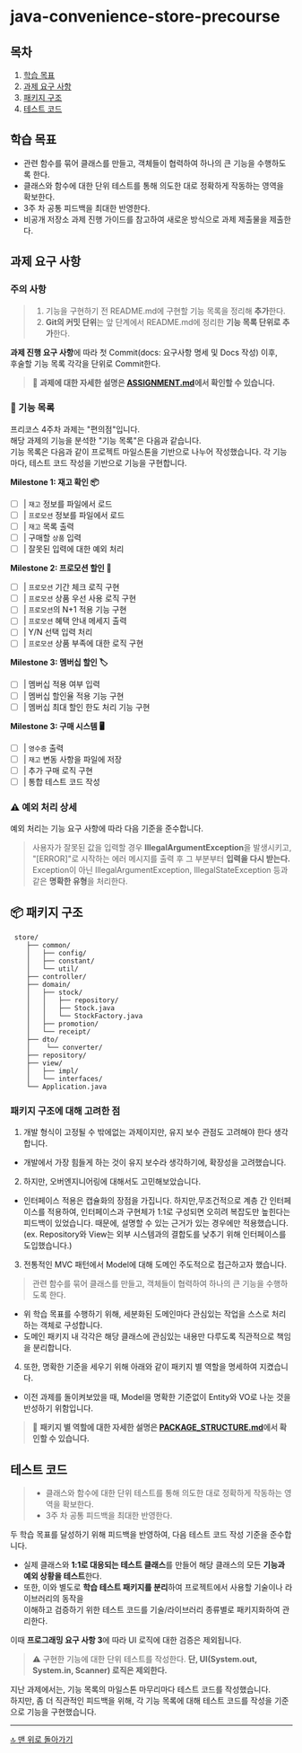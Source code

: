 # java-convenience-store-precourse

## 목차

1. [학습 목표](#학습-목표)
2. [과제 요구 사항](#과제-요구-사항)
3. [패키지 구조](#패키지-구조)
4. [테스트 코드](#테스트-코드)

## 학습 목표

- 관련 함수를 묶어 클래스를 만들고, 객체들이 협력하여 하나의 큰 기능을 수행하도록 한다.
- 클래스와 함수에 대한 단위 테스트를 통해 의도한 대로 정확하게 작동하는 영역을 확보한다.
- 3주 차 공통 피드백을 최대한 반영한다.
- 비공개 저장소 과제 진행 가이드를 참고하여 새로운 방식으로 과제 제출물을 제출한다.

## 과제 요구 사항

### 주의 사항

> 1. 기능을 구현하기 전 README.md에 구현할 기능 목록을 정리해 **추가**한다.
> 2. **Git의 커밋 단위**는 앞 단계에서 README.md에 정리한 **기능 목록 단위로 추가**한다.

**과제 진행 요구 사항**에 따라 첫 Commit(docs: 요구사항 명세 및 Docs 작성) 이후,<br>
후술할 기능 목록 각각을 단위로 Commit한다.

> 📝 **과제에 대한 자세한 설명은 [ASSIGNMENT.md](docs/ASSIGNMENT.md)에서 확인할 수 있습니다.**

### 📝 기능 목록

프리코스 4주차 과제는 "편의점"입니다.<br>
해당 과제의 기능을 분석한 "기능 목록"은 다음과 같습니다.<br>
기능 목록은 다음과 같이 프로젝트 마일스톤을 기반으로 나누어 작성했습니다.
각 기능마다, 테스트 코드 작성을 기반으로 기능을 구현합니다.

**Milestone 1: 재고 확인 📦**

- [ ] | `재고` 정보를 파일에서 로드
- [ ] | `프로모션` 정보를 파일에서 로드
- [ ] | `재고` 목록 출력
- [ ] | 구매할 `상품` 입력
- [ ] | 잘못된 입력에 대한 예외 처리

**Milestone 2: 프로모션 할인 🔖**

- [ ] | `프로모션` 기간 체크 로직 구현
- [ ] | `프로모션` 상품 우선 사용 로직 구현
- [ ] | `프로모션`의 N+1 적용 기능 구현
- [ ] | `프로모션` 혜택 안내 메세지 출력
- [ ] | Y/N 선택 입력 처리
- [ ] | `프로모션` 상품 부족에 대한 로직 구현

**Milestone 3: 멤버십 할인 🏷️**

- [ ] | 멤버십 적용 여부 입력
- [ ] | 멤버십 할인율 적용 기능 구현
- [ ] | 멤버십 최대 할인 한도 처리 기능 구현

**Milestone 3: 구매 시스템 🖥️**

- [ ] | `영수증` 출력
- [ ] | `재고` 변동 사항을 파일에 저장
- [ ] | 추가 구매 로직 구현
- [ ] | 통합 테스트 코드 작성

### ⚠️ 예외 처리 상세

예외 처리는 기능 요구 사항에 따라 다음 기준을 준수합니다.
> 사용자가 잘못된 값을 입력할 경우 **IllegalArgumentException**을 발생시키고,<br>
> "[ERROR]"로 시작하는 에러 메시지를 출력 후 그 부분부터 **입력을 다시 받는다.**<br>
> Exception이 아닌 IllegalArgumentException, IllegalStateException 등과 같은 **명확한 유형**을 처리한다.

## 📦 패키지 구조

```
 store/
    ├── common/
    │   ├── config/
    │   ├── constant/
    │   └── util/
    ├── controller/
    ├── domain/
    │   ├── stock/
    │   │   ├── repository/
    │   │   ├── Stock.java
    │   │   └── StockFactory.java
    │   ├── promotion/
    │   └── receipt/
    ├── dto/
    │    └── converter/
    ├── repository/
    ├── view/
    │   ├── impl/
    │   └── interfaces/
    └── Application.java
```

### 패키지 구조에 대해 고려한 점

1. 개발 형식이 고정될 수 밖에없는 과제이지만, 유지 보수 관점도 고려해야 한다 생각합니다.

- 개발에서 가장 힘들게 하는 것이 유지 보수라 생각하기에, 확장성을 고려했습니다.

2. 하지만, 오버엔지니어링에 대해서도 고민해보았습니다.

- 인터페이스 적용은 캡슐화의 장점을 가집니다.
  하지만,무조건적으로 계층 간 인터페이스를 적용하여, 인터페이스과 구현체가 1:1로 구성되면 오히려 복잡도만 높힌다는 피드백이 있었습니다.
  때문에, 설명할 수 있는 근거가 있는 경우에만 적용했습니다.
  (ex. Repository와 View는 외부 시스템과의 결합도를 낮추기 위해 인터페이스를 도입했습니다.)

3. 전통적인 MVC 패턴에서 Model에 대해 도메인 주도적으로 접근하고자 했습니다.

> 관련 함수를 묶어 클래스를 만들고, 객체들이 협력하여 하나의 큰 기능을 수행하도록 한다.

- 위 학습 목표를 수행하기 위해, 세분화된 도메인마다 관심있는 작업을 스스로 처리하는 객체로 구성합니다.
- 도메인 패키지 내 각각은 해당 클래스에 관심있는 내용만 다루도록 직관적으로 책임을 분리합니다.

4. 또한, 명확한 기준을 세우기 위해 아래와 같이 패키지 별 역할을 명세하여 지켰습니다.

- 이전 과제를 돌이켜보았을 때, Model을 명확한 기준없이 Entity와 VO로 나눈 것을 반성하기 위함입니다.

> 📝 **패키지 별 역할에 대한 자세한 설명은 [PACKAGE_STRUCTURE.md](docs/PACKAGE_STRUCTURE.md)에서 확인할 수 있습니다.**

## 테스트 코드

> - 클래스와 함수에 대한 단위 테스트를 통해 의도한 대로 정확하게 작동하는 영역을 확보한다.
> - 3주 차 공통 피드백을 최대한 반영한다.

두 학습 목표를 달성하기 위해 피드백을 반영하여, 다음 테스트 코드 작성 기준을 준수합니다.

- 실제 클래스와 **1:1로 대응되는 테스트 클래스**를 만들어 해당 클래스의 모든 **기능과 예외 상황을 테스트**한다.<br>
- 또한, 이와 별도로 **학습 테스트 패키지를 분리**하여 프로젝트에서 사용할 기술이나 라이브러리의 동작을<br>
  이해하고 검증하기 위한 테스트 코드를 기술/라이브러리 종류별로 패키지화하여 관리한다.

이때 **프로그래밍 요구 사항 3**에 따라 UI 로직에 대한 검증은 제외됩니다.
> ⚠️ 구현한 기능에 대한 단위 테스트를 작성한다. **단, UI(System.out, System.in, Scanner) 로직은 제외한다.**

지난 과제에서는, 기능 목록의 마일스톤 마무리마다 테스트 코드를 작성했습니다.<br>
하지만, 좀 더 직관적인 피드백을 위해, 각 기능 목록에 대해 테스트 코드를 작성을 기준으로 기능을 구현했습니다.

---
[🔝 맨 위로 돌아가기](#java-convenience-store-precourse)